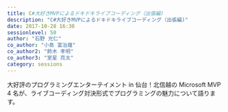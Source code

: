 ```yaml
---
title: C#大好きMVPによるドキドキライブコーディング（出張編)
description: "C#大好きMVPによるドキドキライブコーディング（出張編)"
date: 2017-10-28 16:30
sessionlevel: 50
author: "石野 光仁"
co_author: "小島 富治雄"
co_author2: "鈴木 孝明"
co_author3: "室星 亮太"
category: sessions
---
```

大好評のプログラミングエンターテイメント in 仙台！北信越の Microsoft MVP 4 名が、ライブコーディング対決形式でプログラミングの魅力について語ります。
